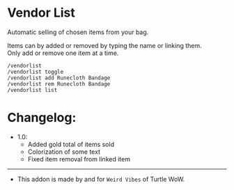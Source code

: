 Vendor List
===

Automatic selling of chosen items from your bag.

Items can by added or removed by typing the name or linking them.  
Only add or remove one item at a time.  
```
/vendorlist
/vendorlist toggle
/vendorlist add Runecloth Bandage
/vendorlist rem Runecloth Bandage
/vendorlist list
```

Changelog:
===
* 1.0:
  * Added gold total of items sold
  * Colorization of some text
  * Fixed item removal from linked item
___
* This addon is made by and for `Weird Vibes` of Turtle WoW.  